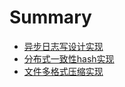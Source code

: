# Summary

- [异步日志写设计实现](./chapter_1.md)
- [分布式一致性hash实现](./chapter_2.md)
- [文件多格式压缩实现](./chapter_3.md)

